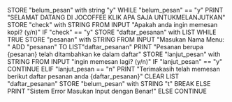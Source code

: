 STORE "belum_pesan" with string "y"
WHILE "belum_pesan" == "y"
  PRINT "SELAMAT DATANG DI JOCOFFEE KLIK APA SAJA UNTUKMELANJUTKAN"
  STORE "check" with STRING FROM INPUT "Apakah anda ingin memesan kopi? (y/n)"
  IF "check" == "y"
    STORE "daftar_pesanan" with LIST
    WHILE TRUE
      STORE "pesanan" with STRING FROM INPUT "Masukan Nama Menu: "
      ADD "pesanan" TO LIST"daftar_pesanan"
      PRINT "Pesanan berupa {pesanan} telah ditambahkan ke dalam daftar"
      STORE "lanjut_pesan" with STRING FROM INPUT "ingin memesan lagi? (y/n)"
      IF "lanjut_pesan" == "y"
        CONTINUE
      ELIF "lanjut_pesan == "n"
        PRINT "Terimakasih telah memesan berikut daftar pesanan anda {daftar_pesanan}"
        CLEAR LIST "daftar_pesanan"
        STORE "belum_pesan" with STRING "t"
        BREAK
      ELSE
        PRINT "Sistem Error Masukan Input dengan Benar!"
  ELSE
    CONTINUE